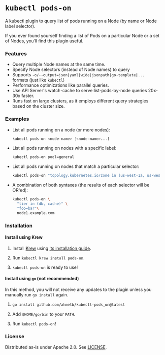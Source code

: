 # `kubectl pods-on`

A kubectl plugin to query list of pods running on a Node (by name or Node label
selector).

If you ever found yourself finding a list of Pods on a particular Node or a
set of Nodes, you'll find this plugin useful.

### Features

- Query multiple Node names at the same time.
- Specify Node selectors (instead of Node names) to query
- Supports `-o/--output=json|yaml|wide|jsonpath|go-template|...` formats (just
  like `kubectl`)
- Performance optimizations like parallel queries.
- Use API Server's watch-cache to serve list-pods-by-node queries 20x-30x faster.
- Runs fast on large clusters, as it employs different query strategies based on
  the cluster size.

### Examples

- List all pods running on a node (or more nodes):

  ```sh
  kubectl pods-on <node-name> [<node-name>...]
  ```

- List all pods running on nodes with a specific label:

  ```sh
  kubectl pods-on pool=general
  ```

- List all pods running on nodes that match a particular selector:

  ```sh
  kubectl pods-on "topology.kubernetes.io/zone in (us-west-1a, us-west-1b)"
  ```

- A combination of both syntaxes (the results of each selector will be OR'ed):

  ```sh
  kubectl pods-on \
    "tier in (db, cache)" \
    "foo=bar"\
    node1.example.com
  ```

### Installation

#### Install using Krew

1. Install [Krew](https://krew.sigs.k8s.io) using [its installation
   guide](https://krew.sigs.k8s.io/docs/user-guide/setup/install/).

1. Run `kubectl krew install pods-on`.

1. `kubectl pods-on` is ready to use!

#### Install using `go` (not recommended)

In this method, you will not receive any updates to the plugin unless you
manually run `go install` again.

1. ```sh
   go install github.com/ahmetb/kubectl-pods_on@latest
   ```

2. Add `$HOME/go/bin` to your `PATH`.

3. Run `kubectl pods-on`!

### License

Distributed as-is under Apache 2.0. See [LICENSE](./LICENSE).
